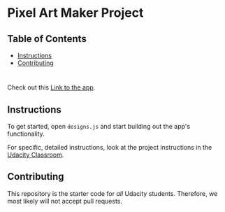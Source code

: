 # Pixel Art Maker Project

## Table of Contents

* [Instructions](#instructions)
* [Contributing](#contributing)

#
Check out this [Link to the app](https://debull.github.io/pixel_art_maker/).

## Instructions

To get started, open `designs.js` and start building out the app's functionality.

For specific, detailed instructions, look at the project instructions in the [Udacity Classroom](https://classroom.udacity.com/me).

## Contributing

This repository is the starter code for _all_ Udacity students. Therefore, we most likely will not accept pull requests.
